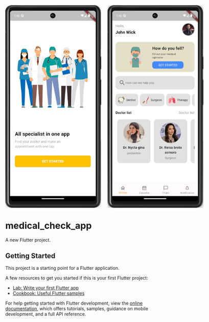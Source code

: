 <div style="display:flex;">
    <img src="onboarding.png" alt="Preview Onboarding" width="300" style="margin-right: 20px;">
    <img src="dashboard.png" alt="Preview Dashboard" width="300">
</div>

<!-- ![preview onboarding](onboarding.png){width=300px}
![preview dashboard](dashboard.png){width=300px} -->

# medical_check_app

A new Flutter project.

## Getting Started

This project is a starting point for a Flutter application.

A few resources to get you started if this is your first Flutter project:

- [Lab: Write your first Flutter app](https://docs.flutter.dev/get-started/codelab)
- [Cookbook: Useful Flutter samples](https://docs.flutter.dev/cookbook)

For help getting started with Flutter development, view the
[online documentation](https://docs.flutter.dev/), which offers tutorials,
samples, guidance on mobile development, and a full API reference.
